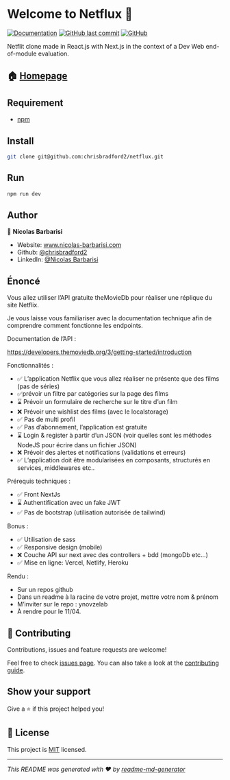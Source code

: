 # Welcome to Netflux 👋
[![Documentation](https://img.shields.io/badge/documentation-yes-brightgreen.svg)](https://github.com/chrisbradford2/netflux#readme)
[![GitHub last commit](https://img.shields.io/github/last-commit/chrisbradford2/netflux)](https://github.com/chrisbradford2/netflux/commits/)
[![GitHub](https://img.shields.io/github/license/chrisbradford2/netflux?color=orange)](https://github.com/chrisbradford2/netflux/blob/master/LICENSE)

Netflit clone made in React.js with Next.js in the context of a Dev Web end-of-module evaluation.

## 🏠 [Homepage](https://netflux.nicolas-barbarisi.com)

## Requirement

* [npm](https://nodejs.org/)

## Install

```sh
git clone git@github.com:chrisbradford2/netflux.git
```

## Run

```sh
npm run dev
```

## Author

👤 **Nicolas Barbarisi**

* Website: www.nicolas-barbarisi.com
* Github: [@chrisbradford2](https://github.com/chrisbradford2)
* LinkedIn: [@Nicolas Barbarisi ](https://www.linkedin.com/in/nicolas-barbarisi-a4a97a193/)

## Énoncé

<body class="c8"><p class="c0"><span class="c3">Vous allez utiliser l&rsquo;API gratuite theMovieDb pour r&eacute;aliser une r&eacute;plique du site Netflix.</span></p><p class="c0 c2"><span class="c3"></span></p><p class="c0"><span class="c3">Je vous laisse vous familiariser avec la documentation technique afin de comprendre comment fonctionne les endpoints.</span></p><p class="c0 c2"><span class="c3"></span></p><p class="c0"><span class="c7">Documentation de l&rsquo;API : </span></p><p class="c0 c2"><span class="c3"></span></p><p class="c0"><span class="c6"><a class="c10" href="https://www.google.com/url?q=https://developers.themoviedb.org/3/getting-started/introduction&amp;sa=D&amp;source=editors&amp;ust=1647274944027609&amp;usg=AOvVaw35jRaKb-x24EL_7ioogJES">https://developers.themoviedb.org/3/getting-started/introduction</a></span></p><p class="c0 c2"><span class="c3"></span></p><p class="c0"><span class="c7">Fonctionnalit&eacute;s :</span></p><p class="c0 c2"><span class="c3"></span></p><ul class="c1 lst-kix_a48vnwv1qzt6-0 start"><li class="c4 li-bullet-0"><span class="c3">✅ L&rsquo;application Netflix que vous allez r&eacute;aliser ne pr&eacute;sente que des films (pas de s&eacute;ries)</span></li><li class="c4 li-bullet-0"><span class="c3">✅pr&eacute;voir un filtre par cat&eacute;gories sur la page des films</span></li><li class="c4 li-bullet-0"><span class="c3">⌛ Pr&eacute;voir un formulaire de recherche sur le titre d&rsquo;un film</span></li><li class="c4 li-bullet-0"><span class="c3">❌ Pr&eacute;voir une wishlist des films (avec le localstorage)</span></li><li class="c4 li-bullet-0"><span class="c3">✅ Pas de multi profil</span></li><li class="c4 li-bullet-0"><span class="c3">✅ Pas d&rsquo;abonnement, l&rsquo;application est gratuite</span></li><li class="c4 li-bullet-0"><span class="c3">⌛ Login &amp; register &agrave; partir d&rsquo;un JSON (voir quelles sont les m&eacute;thodes NodeJS pour &eacute;crire dans un fichier JSON)</span></li><li class="c4 li-bullet-0"><span class="c3">❌ Pr&eacute;voir des alertes et notifications (validations et erreurs)</span></li><li class="c4 li-bullet-0"><span class="c3">✅ L&rsquo;application doit &ecirc;tre modularis&eacute;es en composants, structur&eacute;s en services, middlewares etc..</span></li></ul><p class="c0 c2"><span class="c3"></span></p><p class="c0 c2"><span class="c3"></span></p><p class="c0"><span class="c7">Pr&eacute;requis techniques : </span></p><p class="c0 c2"><span class="c3"></span></p><ul class="c1 lst-kix_9f5xkrqxlatg-0 start"><li class="c4 li-bullet-0"><span class="c3">✅ Front NextJs </span></li><li class="c4 li-bullet-0"><span class="c3">⌛ Authentification avec un fake JWT</span></li><li class="c4 li-bullet-0"><span class="c3">✅ Pas de bootstrap (utilisation autoris&eacute;e de tailwind)</span></li></ul><p class="c0 c2"><span class="c3"></span></p><p class="c0"><span class="c7">Bonus : </span></p><p class="c0 c2"><span class="c3"></span></p><ul class="c1 lst-kix_bn1o3hv2dvrn-0 start"><li class="c4 li-bullet-0"><span class="c3">✅ Utilisation de sass</span></li><li class="c4 li-bullet-0"><span class="c3">✅ Responsive design (mobile)</span></li><li class="c4 li-bullet-0"><span class="c3">❌ Couche API sur next avec des controllers + bdd (mongoDb etc&hellip;)</span></li><li class="c4 li-bullet-0"><span class="c3">✅ Mise en ligne: Vercel, Netlify, Heroku</span></li></ul><p class="c0 c2"><span class="c3"></span></p><p class="c0"><span class="c7">Rendu :</span></p><p class="c0 c2"><span class="c3"></span></p><ul class="c1 lst-kix_iyih2jcia91z-0 start"><li class="c4 li-bullet-0"><span class="c3">Sur un repos github</span></li><li class="c4 li-bullet-0"><span class="c3">Dans un readme &agrave; la racine de votre projet, mettre votre nom &amp; pr&eacute;nom </span></li><li class="c4 li-bullet-0"><span class="c3">M&rsquo;inviter sur le repo : ynovzelab</span></li><li class="c4 li-bullet-0"><span class="c3">&Agrave; rendre pour le 11/04.</span></li></ul><p class="c0 c2"><span class="c9"></span></p></body>

## 🤝 Contributing

Contributions, issues and feature requests are welcome!

Feel free to check [issues page](https://github.com/NicolasBarbarisi/netflux/issues). You can also take a look at the [contributing guide](https://github.com/NicolasBarbarisi/netflux/blob/master/CONTRIBUTING.md).

## Show your support

Give a ⭐️ if this project helped you!

## 📝 License

This project is [MIT](https://github.com/NicolasBarbarisi/netflux/blob/master/LICENSE) licensed.

***
_This README was generated with ❤️ by [readme-md-generator](https://github.com/kefranabg/readme-md-generator)_
